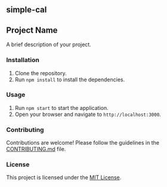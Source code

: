 ## simple-cal
## Project Name

A brief description of your project.

### Installation

1. Clone the repository.
2. Run `npm install` to install the dependencies.

### Usage

1. Run `npm start` to start the application.
2. Open your browser and navigate to `http://localhost:3000`.

### Contributing

Contributions are welcome! Please follow the guidelines in the [CONTRIBUTING.md](./CONTRIBUTING.md) file.

### License

This project is licensed under the [MIT License](LICENSE).